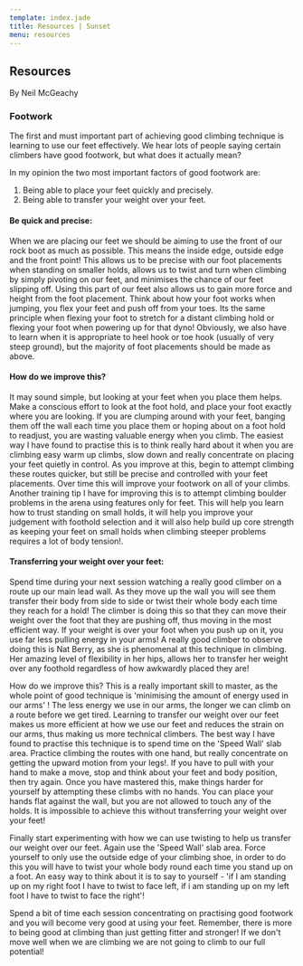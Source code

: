 ```yaml
---
template: index.jade
title: Resources | Sunset
menu: resources
---
```


Resources
---------
By Neil McGeachy

### Footwork

The first and must important part of achieving good climbing
technique is learning to use our feet effectively. We hear lots
of people saying certain climbers have good footwork, but what
does it actually mean?

In my opinion the two most important factors of good footwork are:

1. Being able to place your feet quickly and precisely.
2. Being able to transfer your weight over your feet.

#### Be quick and precise: 
When we are placing our feet we should be aiming to use the front
of our rock boot as much as possible. This means the inside edge,
outside edge and the front point! This allows us to be precise
with our foot placements when standing on smaller holds, allows
us to twist and turn when climbing by simply pivoting on our
feet, and minimises the chance of our feet slipping off.  Using
this part of our feet also allows us to gain more force and
height from the foot placement. Think about how your foot works
when jumping, you flex your feet and push off from your toes. Its
the same principle when flexing your foot to stretch for a
distant climbing hold or flexing your foot when powering up for
that dyno! Obviously, we also have to learn when it is
appropriate to heel hook or toe hook (usually of very steep
ground), but the majority of foot placements should be made as
above.

#### How do we improve this?
It may sound simple, but looking at your feet when you place them
helps. Make a conscious effort to look at the foot hold, and
place your foot exactly where you are looking. If you are
clumping around with your feet, banging them off the wall each
time you place them or hoping about on a foot hold to readjust,
you are wasting valuable energy when you climb. The easiest way I
have found to practise this is to think really hard about it when
you are climbing easy warm up climbs, slow down and really
concentrate on placing your feet quietly in control. As you
improve at this, begin to attempt climbing these routes quicker,
but still be precise and controlled with your feet
placements. Over time this will improve your footwork on all of
your climbs. Another training tip I have for improving this is to
attempt climbing boulder problems in the arena using features
only for feet. This will help you learn how to trust standing on
small holds, it will help you improve your judgement with
foothold selection and it will also help build up core strength
as keeping your feet on small holds when climbing steeper
problems requires a lot of body tension!.

####  Transferring your weight over your feet:
Spend time during your next session watching a really good
climber on a route up our main lead wall. As they move up the
wall you will see them transfer their body from side to side or
twist their whole body each time they reach for a hold! The
climber is doing this so that they can move their weight over the
foot that they are pushing off, thus moving in the most efficient
way. If your weight is over your foot when you push up on it, you
use far less pulling energy in your arms! A really good climber
to observe doing this is Nat Berry, as she is phenomenal at this
technique in climbing. Her amazing level of flexibility in her
hips, allows her to transfer her weight over any foothold
regardless of how awkwardly placed they are!

How do we improve this? This is a really important skill to
master, as the whole point of good technique is 'minimising the
amount of energy used in our arms' ! The less energy we use in
our arms, the longer we can climb on a route before we get
tired. Learning to transfer our weight over our feet makes us
more efficient at how we use our feet and reduces the strain on
our arms, thus making us more technical climbers.  The best way I
have found to practise this technique is to spend time on the
'Speed Wall' slab area. Practice climbing the routes with one
hand, but really concentrate on getting the upward motion from
your legs!. If you have to pull with your hand to make a move,
stop and think about your feet and body position, then try
again. Once you have mastered this, make things harder for
yourself by attempting these climbs with no hands. You can place
your hands flat against the wall, but you are not allowed to
touch any of the holds. It is impossible to achieve this without
transferring your weight over your feet!

Finally start experimenting with how we can use twisting to help
us transfer our weight over our feet. Again use the 'Speed Wall'
slab area. Force yourself to only use the outside edge of your
climbing shoe, in order to do this you will have to twist your
whole body round each time you stand up on a foot. An easy way to
think about it is to say to yourself - 'if I am standing up on my
right foot I have to twist to face left, if i am standing up on
my left foot I have to twist to face the right'!

Spend a bit of time each session concentrating on practising good
footwork and you will become very good at using your
feet. Remember, there is more to being good at climbing than just
getting fitter and stronger! If we don't move well when we are
climbing we are not going to climb to our full potential!

